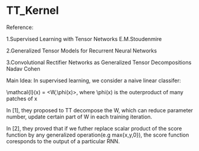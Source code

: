 # TT_Kernel

Reference: 

1.Supervised Learning with Tensor Networks E.M.Stoudenmire 

2.Generalized Tensor Models for Recurrent Neural Networks 

3.Convolutional Rectifier Networks as Generalized Tensor Decompositions Nadav Cohen

Main Idea: 
In supervised learning, we consider a naive linear classifer:

\mathcal{l}(x) = <W,\phi(x)>, where \phi(x) is the outerproduct of many patches of x

In [1], they proposed to TT decompose the W, which can reduce parameter number, update certain part of W in each training iteration.

In [2], they proved that if we futher replace scalar product of the score function by any generalized operation(e.g max{x,y,0}), the score function coresponds to the output of a particular RNN.
